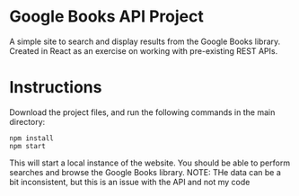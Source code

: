 # Google Books API Project
A simple site to search and display results from the Google Books library. Created in React as an exercise on working with pre-existing REST APIs.

# Instructions
Download the project files, and run the following commands in the main directory: 
```
npm install
npm start
```
This will start a local instance of the website. You should be able to perform searches and browse the Google Books library.
NOTE: THe data can be a bit inconsistent, but this is an issue with the API and not my code
